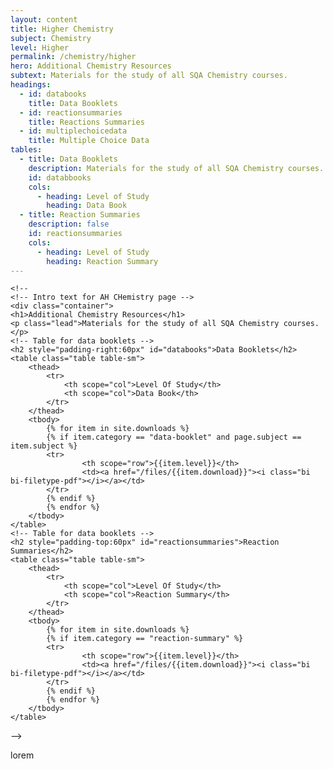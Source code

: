 ```yaml
---
layout: content
title: Higher Chemistry
subject: Chemistry
level: Higher
permalink: /chemistry/higher
hero: Additional Chemistry Resources
subtext: Materials for the study of all SQA Chemistry courses.
headings:
  - id: databooks
    title: Data Booklets
  - id: reactionsummaries
    title: Reactions Summaries
  - id: multiplechoicedata
    title: Multiple Choice Data
tables:
  - title: Data Booklets
    description: Materials for the study of all SQA Chemistry courses.
    id: databbooks
    cols:
      - heading: Level of Study
        heading: Data Book
  - title: Reaction Summaries
    description: false
    id: reactionsummaries
    cols:
      - heading: Level of Study
        heading: Reaction Summary
---
```

    <!--
    <!-- Intro text for AH CHemistry page -->
    <div class="container">
    <h1>Additional Chemistry Resources</h1>
    <p class="lead">Materials for the study of all SQA Chemistry courses.</p>
    <!-- Table for data booklets -->
    <h2 style="padding-right:60px" id="databooks">Data Booklets</h2>
    <table class="table table-sm">
        <thead>
            <tr>
                <th scope="col">Level Of Study</th>
                <th scope="col">Data Book</th>
            </tr>
        </thead>
        <tbody>
            {% for item in site.downloads %}
            {% if item.category == "data-booklet" and page.subject == item.subject %}
            <tr>
                    <th scope="row">{{item.level}}</th>
                    <td><a href="/files/{{item.download}}"><i class="bi bi-filetype-pdf"></i></a></td>
            </tr>
            {% endif %}
            {% endfor %}
        </tbody>
    </table>
    <!-- Table for data booklets -->
    <h2 style="padding-top:60px" id="reactionsummaries">Reaction Summaries</h2>
    <table class="table table-sm">
        <thead>
            <tr>
                <th scope="col">Level Of Study</th>
                <th scope="col">Reaction Summary</th>
            </tr>
        </thead>
        <tbody>
            {% for item in site.downloads %}
            {% if item.category == "reaction-summary" %}
            <tr>
                    <th scope="row">{{item.level}}</th>
                    <td><a href="/files/{{item.download}}"><i class="bi bi-filetype-pdf"></i></a></td>
            </tr>
            {% endif %}
            {% endfor %}
        </tbody>
    </table>
-->
<p>lorem  <br><br><br><br><br><br><br><br><br><br><br><br>
